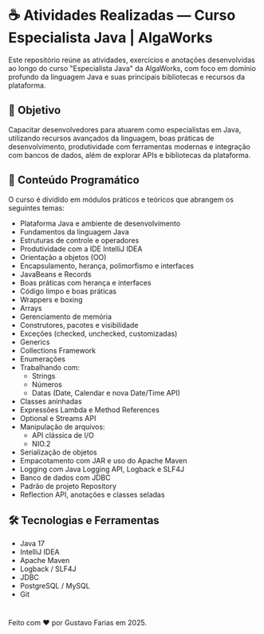 # ☕ Atividades Realizadas — Curso Especialista Java | AlgaWorks

Este repositório reúne as atividades, exercícios e anotações desenvolvidas ao longo do curso "Especialista Java" da AlgaWorks, com foco em domínio profundo da linguagem Java e suas principais bibliotecas e recursos da plataforma.

## 🎯 Objetivo

Capacitar desenvolvedores para atuarem como especialistas em Java, utilizando recursos avançados da linguagem, boas práticas de desenvolvimento, produtividade com ferramentas modernas e integração com bancos de dados, além de explorar APIs e bibliotecas da plataforma.

## 🧠 Conteúdo Programático

O curso é dividido em módulos práticos e teóricos que abrangem os seguintes temas:

- Plataforma Java e ambiente de desenvolvimento
- Fundamentos da linguagem Java
- Estruturas de controle e operadores
- Produtividade com a IDE IntelliJ IDEA
- Orientação a objetos (OO)
- Encapsulamento, herança, polimorfismo e interfaces
- JavaBeans e Records
- Boas práticas com herança e interfaces
- Código limpo e boas práticas
- Wrappers e boxing
- Arrays
- Gerenciamento de memória
- Construtores, pacotes e visibilidade
- Exceções (checked, unchecked, customizadas)
- Generics
- Collections Framework
- Enumerações
- Trabalhando com:
  - Strings
  - Números
  - Datas (Date, Calendar e nova Date/Time API)
- Classes aninhadas
- Expressões Lambda e Method References
- Optional e Streams API
- Manipulação de arquivos:
  - API clássica de I/O
  - NIO.2
- Serialização de objetos
- Empacotamento com JAR e uso do Apache Maven
- Logging com Java Logging API, Logback e SLF4J
- Banco de dados com JDBC
- Padrão de projeto Repository
- Reflection API, anotações e classes seladas

## 🛠 Tecnologias e Ferramentas

- Java 17
- IntelliJ IDEA
- Apache Maven
- Logback / SLF4J
- JDBC
- PostgreSQL / MySQL
- Git

#

Feito com ❤️ por Gustavo Farias em 2025.
